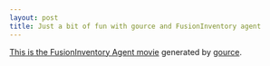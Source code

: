 ```yaml
---
layout: post
title: Just a bit of fun with gource and FusionInventory agent
---
```


[This is the FusionInventory Agent movie](http://www.dailymotion.com/video/xdejd6_gource-of-fusioninventory-agent_tech) generated by <a title="gource" href="http://code.google.com/p/gource/" target="_blank">gource</a>.
